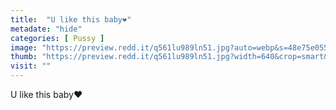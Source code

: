 ```yaml
---
title:  "U like this baby❤️"
metadate: "hide"
categories: [ Pussy ]
image: "https://preview.redd.it/q561lu989ln51.jpg?auto=webp&s=48e75e055672bf4642f9c2f66d9f797de419c897"
thumb: "https://preview.redd.it/q561lu989ln51.jpg?width=640&crop=smart&auto=webp&s=7bcb03c57e5aa697a31e632373000b8c5a8b5ab7"
visit: ""
---
```

U like this baby❤️
